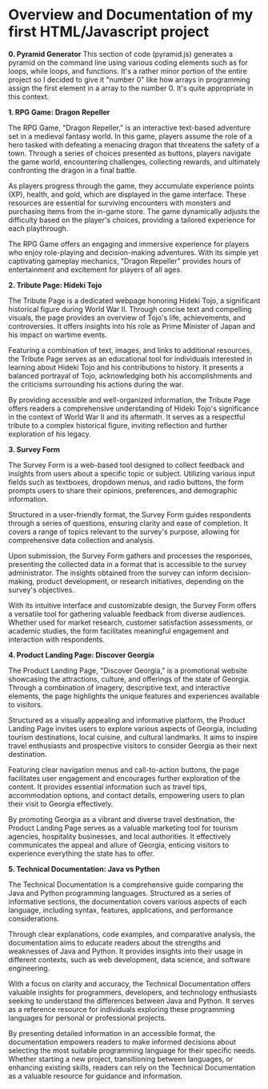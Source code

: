 # Overview and Documentation of my first HTML/Javascript project
**0. Pyramid Generator**
This section of code (pyramid.js) generates a pyramid on the command line using various coding elements such as for loops, while loops, and functions. It's a rather minor portion of the entire project so I decided to give it "number 0" like how arrays in programming assign the first element in a array to the number 0. It's quite appropriate in this context.

**1. RPG Game: Dragon Repeller**

The RPG Game, "Dragon Repeller," is an interactive text-based adventure set in a medieval fantasy world. In this game, players assume the role of a hero tasked with defeating a menacing dragon that threatens the safety of a town. Through a series of choices presented as buttons, players navigate the game world, encountering challenges, collecting rewards, and ultimately confronting the dragon in a final battle.

As players progress through the game, they accumulate experience points (XP), health, and gold, which are displayed in the game interface. These resources are essential for surviving encounters with monsters and purchasing items from the in-game store. The game dynamically adjusts the difficulty based on the player's choices, providing a tailored experience for each playthrough.

The RPG Game offers an engaging and immersive experience for players who enjoy role-playing and decision-making adventures. With its simple yet captivating gameplay mechanics, "Dragon Repeller" provides hours of entertainment and excitement for players of all ages.

**2. Tribute Page: Hideki Tojo**

The Tribute Page is a dedicated webpage honoring Hideki Tojo, a significant historical figure during World War II. Through concise text and compelling visuals, the page provides an overview of Tojo's life, achievements, and controversies. It offers insights into his role as Prime Minister of Japan and his impact on wartime events.

Featuring a combination of text, images, and links to additional resources, the Tribute Page serves as an educational tool for individuals interested in learning about Hideki Tojo and his contributions to history. It presents a balanced portrayal of Tojo, acknowledging both his accomplishments and the criticisms surrounding his actions during the war.

By providing accessible and well-organized information, the Tribute Page offers readers a comprehensive understanding of Hideki Tojo's significance in the context of World War II and its aftermath. It serves as a respectful tribute to a complex historical figure, inviting reflection and further exploration of his legacy.

**3. Survey Form**

The Survey Form is a web-based tool designed to collect feedback and insights from users about a specific topic or subject. Utilizing various input fields such as textboxes, dropdown menus, and radio buttons, the form prompts users to share their opinions, preferences, and demographic information.

Structured in a user-friendly format, the Survey Form guides respondents through a series of questions, ensuring clarity and ease of completion. It covers a range of topics relevant to the survey's purpose, allowing for comprehensive data collection and analysis.

Upon submission, the Survey Form gathers and processes the responses, presenting the collected data in a format that is accessible to the survey administrator. The insights obtained from the survey can inform decision-making, product development, or research initiatives, depending on the survey's objectives.

With its intuitive interface and customizable design, the Survey Form offers a versatile tool for gathering valuable feedback from diverse audiences. Whether used for market research, customer satisfaction assessments, or academic studies, the form facilitates meaningful engagement and interaction with respondents.

**4. Product Landing Page: Discover Georgia**

The Product Landing Page, "Discover Georgia," is a promotional website showcasing the attractions, culture, and offerings of the state of Georgia. Through a combination of imagery, descriptive text, and interactive elements, the page highlights the unique features and experiences available to visitors.

Structured as a visually appealing and informative platform, the Product Landing Page invites users to explore various aspects of Georgia, including tourism destinations, local cuisine, and cultural landmarks. It aims to inspire travel enthusiasts and prospective visitors to consider Georgia as their next destination.

Featuring clear navigation menus and call-to-action buttons, the page facilitates user engagement and encourages further exploration of the content. It provides essential information such as travel tips, accommodation options, and contact details, empowering users to plan their visit to Georgia effectively.

By promoting Georgia as a vibrant and diverse travel destination, the Product Landing Page serves as a valuable marketing tool for tourism agencies, hospitality businesses, and local authorities. It effectively communicates the appeal and allure of Georgia, enticing visitors to experience everything the state has to offer.

**5. Technical Documentation: Java vs Python**

The Technical Documentation is a comprehensive guide comparing the Java and Python programming languages. Structured as a series of informative sections, the documentation covers various aspects of each language, including syntax, features, applications, and performance considerations.

Through clear explanations, code examples, and comparative analysis, the documentation aims to educate readers about the strengths and weaknesses of Java and Python. It provides insights into their usage in different contexts, such as web development, data science, and software engineering.

With a focus on clarity and accuracy, the Technical Documentation offers valuable insights for programmers, developers, and technology enthusiasts seeking to understand the differences between Java and Python. It serves as a reference resource for individuals exploring these programming languages for personal or professional projects.

By presenting detailed information in an accessible format, the documentation empowers readers to make informed decisions about selecting the most suitable programming language for their specific needs. Whether starting a new project, transitioning between languages, or enhancing existing skills, readers can rely on the Technical Documentation as a valuable resource for guidance and information.

